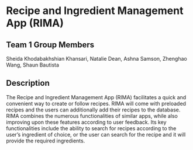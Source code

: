 # Recipe and Ingredient Management App (RIMA)

## Team 1 Group Members
Sheida Khodabakhshian Khansari, Natalie Dean, Ashna Samson, Zhenghao Wang, Shaun Bautista

## Description
The Recipe and Ingredient Management App (RIMA) facilitates a quick and convenient way to create or follow recipes. RIMA will come with preloaded recipes and the users can additionally add their recipes to the database. RIMA combines the numerous functionalities of similar apps, while also improving upon these features according to user feedback. Its key functionalities include the ability to search for recipes according to the user’s ingredient of choice, or the user can search for the recipe and it will provide the required ingredients.
